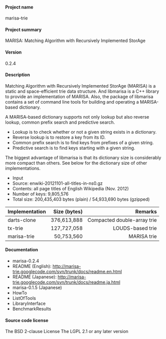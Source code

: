 #### Project name

marisa-trie

#### Project summary

MARISA: Matching Algorithm with Recursively Implemented StorAge

#### Version

0.2.4

#### Description

Matching Algorithm with Recursively Implemented StorAge (MARISA) is a static and space-efficient trie data structure. And libmarisa is a C++ library to provide an implementation of MARISA. Also, the package of libmarisa contains a set of command line tools for building and operating a MARISA-based dictionary.

A MARISA-based dictionary supports not only lookup but also reverse lookup, common prefix search and predictive search.

* Lookup is to check whether or not a given string exists in a dictionary.
* Reverse lookup is to restore a key from its ID.
* Common prefix search is to find keys from prefixes of a given string.
* Predictive search is to find keys starting with a given string.

The biggest advantage of libmarisa is that its dictionary size is considerably more compact than others. See below for the dictionary size of other implementations.

* Input
 * Source: enwiki-20121101-all-titles-in-ns0.gz
 * Contents: all page titles of English Wikipedia (Nov. 2012)
 * Number of keys: 9,805,576
 * Total size: 200,435,403 bytes (plain) / 54,933,690 bytes (gzipped)

|Implementation|Size (bytes)|Remarks                    |
|:-------------|-----------:|--------------------------:|
|darts-clone   | 376,613,888|Compacted double-array trie|
|tx-trie       | 127,727,058|LOUDS-based trie           |
|marisa-trie   |  50,753,560|MARISA trie                |

#### Documentation

* marisa-0.2.4
 * README (English): http://marisa-trie.googlecode.com/svn/trunk/docs/readme.en.html
 * README (Japanese): http://marisa-trie.googlecode.com/svn/trunk/docs/readme.ja.html
* marisa-0.1.5 (Japanese)
 * HowTo
 * ListOfTools
 * LibraryInterface
 * BenchmarkResults

#### Source code license

The BSD 2-clause License
The LGPL 2.1 or any later version
